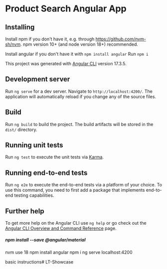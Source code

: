 # Product Search Angular App

## Installing

Install npm if you don't have it, e.g. through https://github.com/nvm-sh/nvm. npm version 10+ (and node version 18+) recommended.

Install angular if you don't have it with `npm install angular`
Run `npm i`


This project was generated with [Angular CLI](https://github.com/angular/angular-cli) version 17.3.5.

## Development server

Run `ng serve` for a dev server. Navigate to `http://localhost:4200/`. The application will automatically reload if you change any of the source files.

## Build

Run `ng build` to build the project. The build artifacts will be stored in the `dist/` directory.

## Running unit tests

Run `ng test` to execute the unit tests via [Karma](https://karma-runner.github.io).

## Running end-to-end tests

Run `ng e2e` to execute the end-to-end tests via a platform of your choice. To use this command, you need to first add a package that implements end-to-end testing capabilities.

## Further help

To get more help on the Angular CLI use `ng help` or go check out the [Angular CLI Overview and Command Reference](https://angular.io/cli) page.


##### npm install --save @angular/material
nvm use 18
npm install angular
npm i
ng serve
localhost:4200



basic instructions# LT-Showcase
